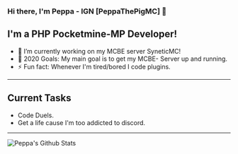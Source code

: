### Hi there, I'm Peppa - IGN [PeppaThePigMC] 👋

## I'm a PHP Pocketmine-MP Developer!
- 🔭 I’m currently working on my MCBE server SyneticMC!
- 🥅 2020 Goals: My main goal is to get my MCBE- Server up and running.
- ⚡ Fun fact: Whenever I'm tired/bored I code plugins.

---

## Current Tasks
- Code Duels.
- Get a life cause I'm too addicted to discord.

---

<img align="left" alt="Peppa's Github Stats" src="https://github-readme-stats.codestackr.vercel.app/api?username=PeppaThePigMC&show_icons=true&hide_border=false" />

